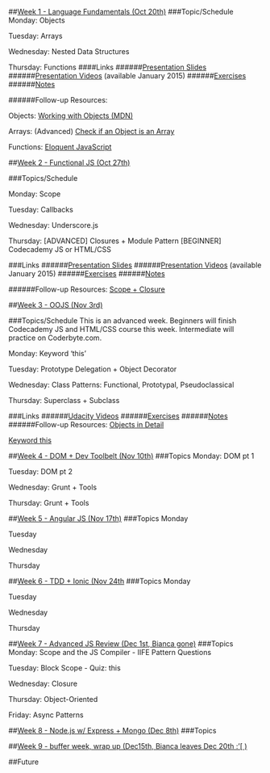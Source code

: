 ##[Week 1 - Language Fundamentals (Oct 20th)](id:wk1)
###Topic/Schedule
Monday: Objects

Tuesday: Arrays

Wednesday: Nested Data Structures

Thursday: Functions
####Links
######[Presentation Slides](http://www.bit.ly/js102-slides1)
######[Presentation Videos](http://www.frontendmasteres.com/courses) (available January 2015)
######[Exercises](http://www.bit.ly/js102-exercises)
######[Notes](https://docs.google.com/document/d/10HCSojkWdU51fvIn2caxH-bH8QsU59yOYHpghqL7_0Q/edit?usp=sharing)

######Follow-up Resources:

Objects:
    [Working with Objects (MDN)](https://developer.mozilla.org/en-US/docs/Web/JavaScript/Guide/Working_with_Objects)
    
Arrays:
	(Advanced) [Check if an Object is an Array](https://developer.mozilla.org/en-US/docs/Web/JavaScript/Guide/Working_with_Objects)
	
Functions:
[Eloquent JavaScript](http://eloquentjavascript.net/03_functions.html)

<!--#############################################################################################################-->

##[Week 2 - Functional JS (Oct 27th)](id:wk2) 

###Topics/Schedule

Monday: Scope 

Tuesday: Callbacks

Wednesday: Underscore.js

Thursday: [ADVANCED] Closures + Module Pattern
	  [BEGINNER] Codecademy JS or HTML/CSS


###Links
######[Presentation Slides](http://www.slides.com/biancagandolfo/intro-to-func)
######[Presentation Videos](http://www.frontendmasteres.com/courses) (available January 2015)
######[Exercises](http://www.github.com/bgando/functionalJS)
######[Notes](https://docs.google.com/document/d/1-zH4ocVczSi28fX4HVWTooAOFTqQifo4X-vS-DU1nyY/edit?usp=sharing)

######Follow-up Resources:
[Scope + Closure](http://speakingjs.com/es5/ch16.html)

<!--#############################################################################################################-->

##[Week 3 - OOJS (Nov 3rd)](id:wk3)

###Topics/Schedule
This is an advanced week. Beginners will finish Codecademy JS and HTML/CSS course this week. Intermediate will practice on Coderbyte.com.

Monday: Keyword ‘this’

Tuesday: Prototype Delegation + Object Decorator

Wednesday: Class Patterns: Functional, Prototypal, Pseudoclassical

Thursday: Superclass + Subclass

###Links
######[Udacity Videos](https://www.udacity.com/course/ud015)
######[Exercises](http://www.github.com/bgando/efarmony-class-patterns)
######[Notes](https://docs.google.com/document/d/1PtNoNH1OmhW1DsNDyJBtuIGzmgky_tb04HOK_FLPw5s/edit?usp=sharing)
######Follow-up Resources:
[Objects in Detail](http://javascriptissexy.com/javascript-objects-in-detail/)

[Keyword this](http://javascriptissexy.com/understand-javascripts-this-with-clarity-and-master-it/)

<!--#############################################################################################################-->

##[Week 4 - DOM + Dev Toolbelt (Nov 10th)](id:wk4)
###Topics
Monday: DOM pt 1 

Tuesday: DOM pt 2

Wednesday: Grunt + Tools

Thursday: Grunt + Tools

<!--###Links
Events
#####DOM LINKS
######[DOM Slides](http://www.teaching-materials.org/js200/)
######[DOM Project](http://www.github.com/bgando/efarmony-dom)

#####DEV TOOLBELT LINKS
######[FE Masters Videos (David Mosher)](https://frontendmasters.com/courses/workflows-and-tooling/)

######Follow-up Resources-->

<!--#############################################################################################################-->

##[Week 5 - Angular JS (Nov 17th)](id:wk5) 
###Topics
Monday

Tuesday

Wednesday

Thursday

<!--###Links
######Presentation
######Project
######Follow-up Resources-->

<!--#############################################################################################################-->
##[Week 6 - TDD + Ionic (Nov 24th](id:wk6) 
###Topics
Monday

Tuesday

Wednesday

Thursday
<!--###Links
######Presentation
######Project
######Follow-up Resources-->

<!--#############################################################################################################-->

##[Week 7 - Advanced JS Review (Dec 1st, Bianca gone)](id:wk7)
###Topics
Monday: Scope and the JS Compiler - IIFE Pattern Questions

Tuesday: Block Scope - Quiz: this

Wednesday: Closure

Thursday: Object-Oriented

Friday: Async Patterns
<!--###Links
######[FE Masters Videos (Kyle Simpson)]()
######[Project]()
######Follow-up Resources
-->

<!--#############################################################################################################-->

##[Week 8 - Node.js w/ Express + Mongo (Dec 8th)](id:wk8) 
###Topics
<!--###Links
######[Presentation]()
######[Project]()
######Follow-up Resources:
[Node.js]()-->

<!--#############################################################################################################-->
##[Week 9 - buffer week, wrap up (Dec15th, Bianca leaves Dec 20th :’\[ ) ](id:wk9)
<!--###Topics
###Links
######Presentation
######Project
######Follow-up Resources
-->

<!--#############################################################################################################-->
##Future
<!--http://javascriptissexy.com/learn-intermediate-and-advanced-javascript/-->

